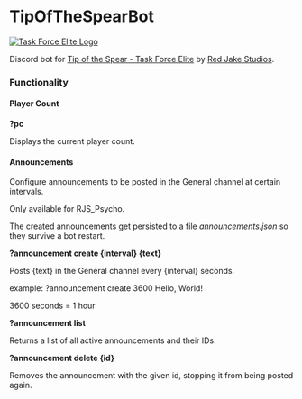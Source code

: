 # TipOfTheSpearBot

[![Task Force Elite Logo](https://content.invisioncic.com/f299184/monthly_2020_05/Logo_Force_TSTFE.png.ce5720e9c45f10b2776bd2e38d5e7e36.png)](https://www.taskforceelite.com/)

Discord bot for [Tip of the Spear - Task Force Elite](https://www.taskforceelite.com/) by [Red Jake Studios](https://redjake.com/).

### Functionality

#### Player Count
**?pc**

Displays the current player count.

#### Announcements

Configure announcements to be posted in the General channel at certain intervals.

Only available for RJS_Psycho.

The created announcements get persisted to a file *announcements.json* so they survive a bot restart.

**?announcement create {interval} {text}**

Posts {text} in the General channel every {interval} seconds.

example: ?announcement create 3600 Hello, World!

3600 seconds = 1 hour

**?announcement list**

Returns a list of all active announcements and their IDs.

**?announcement delete {id}**

Removes the announcement with the given id, stopping it from being posted again.
